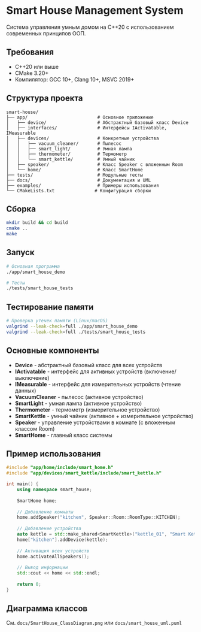 # Smart House Management System

Система управления умным домом на C++20 с использованием современных принципов ООП.

## Требования

- C++20 или выше
- CMake 3.20+
- Компилятор: GCC 10+, Clang 10+, MSVC 2019+

## Структура проекта

```log
smart-house/
├── app/                          # Основное приложение
│   ├── device/                   # Абстрактный базовый класс Device
│   ├── interfaces/               # Интерфейсы IActivatable, IMeasurable
│   ├── devices/                  # Конкретные устройства
│   │   ├── vacuum_cleaner/       # Пылесос
│   │   ├── smart_light/          # Умная лампа
│   │   ├── thermometer/          # Термометр
│   │   └── smart_kettle/         # Умный чайник
│   ├── speaker/                  # Класс Speaker с вложенным Room
│   └── home/                     # Класс SmartHome
├── tests/                        # Модульные тесты
├── docs/                         # Документация и UML
├── examples/                     # Примеры использования
└── CMakeLists.txt               # Конфигурация сборки
```

## Сборка

```bash
mkdir build && cd build
cmake ..
make
```

## Запуск

```bash
# Основная программа
./app/smart_house_demo

# Тесты
./tests/smart_house_tests
```

## Тестирование памяти

```bash
# Проверка утечек памяти (Linux/macOS)
valgrind --leak-check=full ./app/smart_house_demo
valgrind --leak-check=full ./tests/smart_house_tests
```

## Основные компоненты

- **Device** - абстрактный базовый класс для всех устройств
- **IActivatable** - интерфейс для активных устройств (включение/выключение)
- **IMeasurable** - интерфейс для измерительных устройств (чтение данных)
- **VacuumCleaner** - пылесос (активное устройство)
- **SmartLight** - умная лампа (активное устройство)
- **Thermometer** - термометр (измерительное устройство)
- **SmartKettle** - умный чайник (активное + измерительное устройство)
- **Speaker** - управление устройствами в комнате (с вложенным классом Room)
- **SmartHome** - главный класс системы

## Пример использования

```cpp
#include "app/home/include/smart_home.h"
#include "app/devices/smart_kettle/include/smart_kettle.h"

int main() {
    using namespace smart_house;
    
    SmartHome home;
    
    // Добавление комнаты
    home.addSpeaker("kitchen", Speaker::Room::RoomType::KITCHEN);
    
    // Добавление устройства
    auto kettle = std::make_shared<SmartKettle>("kettle_01", "Smart Kettle");
    home["kitchen"].addDevice(kettle);
    
    // Активация всех устройств
    home.activateAllSpeakers();
    
    // Вывод информации
    std::cout << home << std::endl;
    
    return 0;
}
```

## Диаграмма классов

См. `docs/SmartHouse_ClassDiagram.png` или `docs/smart_house_uml.puml`
